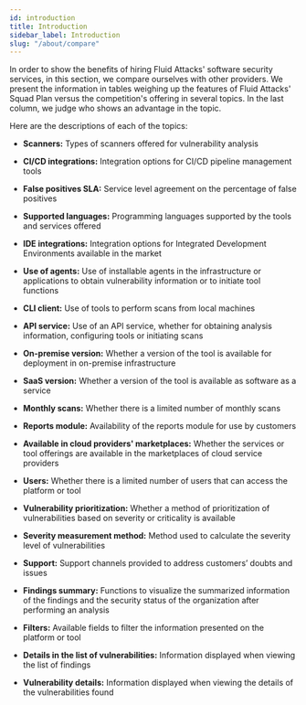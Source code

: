```yaml
---
id: introduction
title: Introduction
sidebar_label: Introduction
slug: "/about/compare"
---
```


In order to show the benefits
of hiring Fluid Attacks' software security services,
in this section,
we compare ourselves with other providers.
We present the information in tables
weighing up the features of Fluid Attacks' Squad Plan
versus the competition's offering in several topics.
In the last column, we judge who shows an advantage in the topic.

Here are the descriptions of each of the topics:

- **Scanners:**
  Types of scanners offered for vulnerability analysis

- **CI/CD integrations:**
  Integration options for CI/CD pipeline management tools

- **False positives SLA:**
  Service level agreement on the percentage of false positives

- **Supported languages:**
  Programming languages supported by the tools and services offered

- **IDE integrations:**
  Integration options for Integrated Development Environments
  available in the market

- **Use of agents:**
  Use of installable agents in the infrastructure or applications
  to obtain vulnerability information
  or to initiate tool functions

- **CLI client:**
  Use of tools to perform scans from local machines

- **API service:**
  Use of an API service,
  whether for obtaining analysis information,
  configuring tools or initiating scans

- **On-premise version:**
  Whether a version of the tool is available for deployment
  in on-premise infrastructure

- **SaaS version:**
  Whether a version of the tool is available as software as a service

- **Monthly scans:**
  Whether there is a limited number of monthly scans

- **Reports module:**
  Availability of the reports module for use by customers

- **Available in cloud providers' marketplaces:**
  Whether the services or tool offerings are available
  in the marketplaces of cloud service providers

- **Users:**
  Whether there is a limited number of users
  that can access the platform or tool

- **Vulnerability prioritization:**
  Whether a method of prioritization of vulnerabilities based on severity
  or criticality is available

- **Severity measurement method:**
  Method used to calculate the severity level of vulnerabilities

- **Support:**
  Support channels provided to address customers’ doubts and issues

- **Findings summary:**
  Functions to visualize the summarized information of the findings
  and the security status of the organization
  after performing an analysis

- **Filters:**
  Available fields to filter the information presented on the platform or tool

- **Details in the list of vulnerabilities:**
  Information displayed when viewing the list of findings

- **Vulnerability details:**
  Information displayed when viewing the details of the vulnerabilities found

